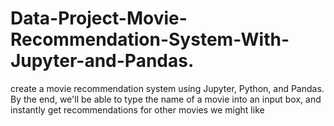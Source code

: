 # Data-Project-Movie-Recommendation-System-With-Jupyter-and-Pandas.
create a movie recommendation system using Jupyter, Python, and Pandas.  By the end, we'll be able to type the name of a movie into an input box, and instantly get recommendations for other movies we might like
